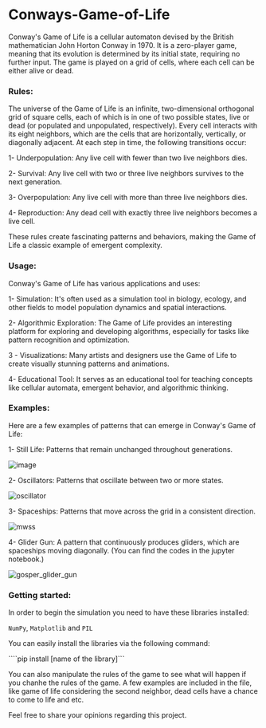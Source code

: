 # Conways-Game-of-Life

Conway's Game of Life is a cellular automaton devised by the British mathematician John Horton Conway in 1970. It is a zero-player game, meaning that its evolution is determined by its initial state, requiring no further input. The game is played on a grid of cells, where each cell can be either alive or dead.

### Rules:
The universe of the Game of Life is an infinite, two-dimensional orthogonal grid of square cells, each of which is in one of two possible states, live or dead (or populated and unpopulated, respectively). Every cell interacts with its eight neighbors, which are the cells that are horizontally, vertically, or diagonally adjacent. At each step in time, the following transitions occur:

1- Underpopulation: Any live cell with fewer than two live neighbors dies.

2- Survival: Any live cell with two or three live neighbors survives to the next generation.

3- Overpopulation: Any live cell with more than three live neighbors dies.

4- Reproduction: Any dead cell with exactly three live neighbors becomes a live cell.

These rules create fascinating patterns and behaviors, making the Game of Life a classic example of emergent complexity.

### Usage:

Conway's Game of Life has various applications and uses:

1- Simulation: It's often used as a simulation tool in biology, ecology, and other fields to model population dynamics and spatial interactions.

2- Algorithmic Exploration: The Game of Life provides an interesting platform for exploring and developing algorithms, especially for tasks like pattern recognition and optimization.

3 - Visualizations: Many artists and designers use the Game of Life to create visually stunning patterns and animations.

4- Educational Tool: It serves as an educational tool for teaching concepts like cellular automata, emergent behavior, and algorithmic thinking.

### Examples:

Here are a few examples of patterns that can emerge in Conway's Game of Life:

1- Still Life: Patterns that remain unchanged throughout generations.

![image](https://github.com/mahyar-e/Conways-Game-of-Life/assets/78594407/804aea99-d772-41fc-8fe4-a41fe3cd4dc4)


2- Oscillators: Patterns that oscillate between two or more states.

![oscillator](https://github.com/mahyar-e/Conways-Game-of-Life/assets/78594407/722ef161-0c40-41cf-88a9-0af51c9b978f)


3- Spaceships: Patterns that move across the grid in a consistent direction.

![mwss](https://github.com/mahyar-e/Conways-Game-of-Life/assets/78594407/9d5ef2eb-2d3a-4475-bc10-f584d8b7fdb4)

4- Glider Gun: A pattern that continuously produces gliders, which are spaceships moving diagonally. (You can find the codes in the jupyter notebook.)

![gosper_glider_gun](https://github.com/mahyar-e/Conways-Game-of-Life/assets/78594407/c1ac92ac-33aa-41b4-815a-29d179e65837)


### Getting started:
In order to begin the simulation you need to have these libraries installed:

```NumPy```, ```Matplotlib``` and ```PIL```

You can easily install the libraries via the following command:

````pip install [name of the library]```

You can also manipulate the rules of the game to see what will happen if you chanhe the rules of the game. A few examples are included in the file, like game of life considering the second neighbor, dead cells have a chance to come to life and etc.

Feel free to share your opinions regarding this project.
